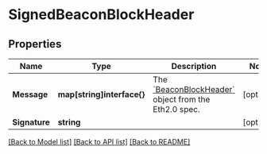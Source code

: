 # SignedBeaconBlockHeader

## Properties

Name | Type | Description | Notes
------------ | ------------- | ------------- | -------------
**Message** | **map[string]interface{}** | The [&#x60;BeaconBlockHeader&#x60;](https://github.com/ethereum/eth2.0-specs/blob/v0.12.2/specs/phase0/beacon-chain.md#beaconblockheader) object from the Eth2.0 spec. | [optional] 
**Signature** | **string** |  | [optional] 

[[Back to Model list]](../README.md#documentation-for-models) [[Back to API list]](../README.md#documentation-for-api-endpoints) [[Back to README]](../README.md)


